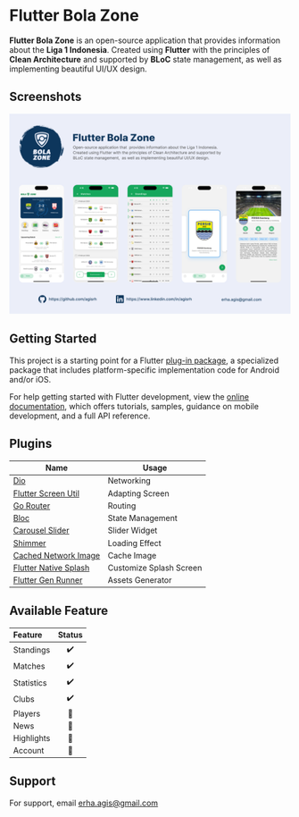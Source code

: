 
# Flutter Bola Zone

**Flutter Bola Zone** is an open-source application that provides information about the **Liga 1 Indonesia**. Created using **Flutter** with the principles of **Clean Architecture** and supported by **BLoC** state management, as well as implementing beautiful UI/UX design.


## Screenshots

![App Screenshot](https://github.com/agisrh/Flutter-Bola-Zone/blob/master/screenshoots/screenshoot.png?raw=true)


## Getting Started

This project is a starting point for a Flutter
[plug-in package](https://flutter.dev/developing-packages/),
a specialized package that includes platform-specific implementation code for
Android and/or iOS.

For help getting started with Flutter development, view the
[online documentation](https://flutter.dev/docs), which offers tutorials,
samples, guidance on mobile development, and a full API reference.

## Plugins

| Name             | Usage                                                                |
| ----------------- | ------------------------------------------------------------------ |
| [Dio](https://pub.dev/packages/dio) | Networking |
| [Flutter Screen Util](https://pub.dev/packages/flutter_screenutil) | Adapting Screen |
| [Go Router](https://pub.dev/packages/go_router) | Routing |
| [Bloc](https://pub.dev/packages/bloc) | State Management |
| [Carousel Slider](https://pub.dev/packages/carousel_slider) | Slider Widget |
| [Shimmer](https://pub.dev/packages/shimmer) | Loading Effect |
| [Cached Network Image](https://pub.dev/packages/cached_network_image) | Cache Image |
| [Flutter Native Splash](https://pub.dev/packages/flutter_native_splash) | Customize Splash Screen |
| [Flutter Gen Runner](https://pub.dev/packages/flutter_gen_runner) | Assets Generator |

## Available Feature
| Feature                | Status|
| :---                   | :---: |
| Standings              |   ✔️   |
| Matches                |   ✔️   |
| Statistics             |   ✔️   |
| Clubs                  |   ✔️   |
| Players                |   🚧  |
| News                   |   🚧  |
| Highlights             |   🚧  |
| Account                |   🚧  |

## Support

For support, email erha.agis@gmail.com


